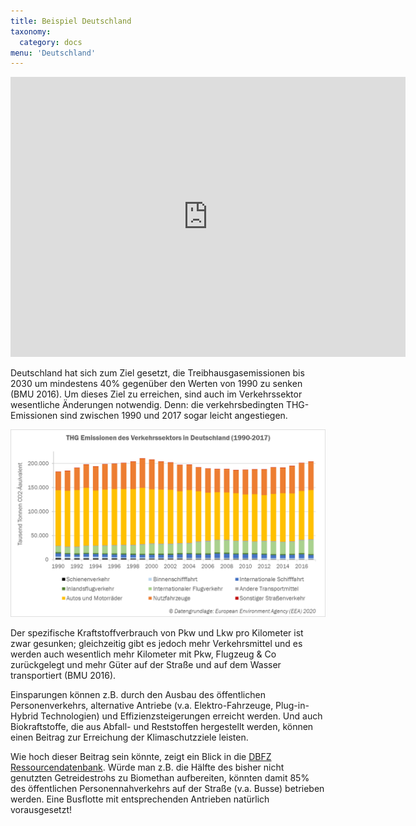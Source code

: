 ```yaml
---
title: Beispiel Deutschland
taxonomy:
  category: docs
menu: 'Deutschland'
---
```


<iframe src="https://axelgjzabel.de/wp-admin/admin-ajax.php?action=h5p_embed&id=5" width="632" height="448" frameborder="0" allowfullscreen="allowfullscreen"></iframe><script src="https://axelgjzabel.de/wp-content/plugins/h5p/h5p-php-library/js/h5p-resizer.js" charset="UTF-8"></script>

Deutschland hat sich zum Ziel gesetzt, die Treibhausgasemissionen bis 2030 um mindestens 40% gegenüber den Werten von 1990 zu senken (BMU 2016). Um dieses Ziel zu erreichen, sind auch im Verkehrssektor wesentliche Änderungen notwendig. Denn: die verkehrsbedingten THG-Emissionen sind zwischen 1990 und 2017 sogar leicht angestiegen.

![](Skript_DBFZ_THG_Emissionen_Verkehr_1990bis2017.png?lightbox=800&resize=700&classes=caption "Treibhausgas-Emissionen des Verkehrssektors in Deutschland 1990-2017, Datengrundlage: European Environment Agency (EEA) 2020, eigene Darstellung")

Der spezifische Kraftstoffverbrauch von Pkw und Lkw pro Kilometer ist zwar gesunken; gleichzeitig gibt es jedoch mehr Verkehrsmittel und es werden auch wesentlich mehr Kilometer mit Pkw, Flugzeug & Co zurückgelegt und mehr Güter auf der Straße und auf dem Wasser transportiert (BMU 2016). 

Einsparungen können z.B. durch den Ausbau des öffentlichen Personenverkehrs, alternative Antriebe (v.a. Elektro-Fahrzeuge, Plug-in-Hybrid Technologien) und Effizienzsteigerungen erreicht werden. Und auch Biokraftstoffe, die aus Abfall- und Reststoffen hergestellt werden, können einen Beitrag zur Erreichung der Klimaschutzziele leisten. 

Wie hoch dieser Beitrag sein könnte, zeigt ein Blick in die [DBFZ Ressourcendatenbank](http://webapp.dbfz.de/resources). Würde man z.B. die Hälfte des bisher nicht genutzten Getreidestrohs zu Biomethan aufbereiten, könnten damit 85% des öffentlichen Personennahverkehrs auf der Straße (v.a. Busse) betrieben werden. Eine Busflotte mit entsprechenden Antrieben natürlich vorausgesetzt!
